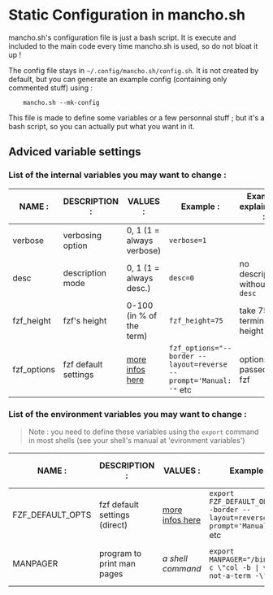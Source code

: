 # Static Configuration in mancho.sh

mancho.sh's configuration file is just a bash script. It is execute and included to the main code every time mancho.sh is used, so do not bloat it up !

The config file stays in `~/.config/mancho.sh/config.sh`. It is not created by default, but you can generate an example config (containing only commented stuff) using :

        mancho.sh --mk-config

This file is made to define some variables or a few personnal stuff ; but it's a bash script, so you can actually put what you want in it.

## Adviced variable settings

### List of the internal variables you may want to change :

| NAME :         | DESCRIPTION :        | VALUES :                  | Example :       | Example explaination :          |
|----------------|----------------------|---------------------------|-----------------|---------------------------------|
| verbose        | verbosing option     | 0, 1 (1 = always verbose) | `verbose=1`     |
| desc           | description mode     | 0, 1 (1 = always desc.)   | `desc=0`        | no description without `--desc` |
| fzf_height     | fzf's height         | 0-100 (in % of the term)  | `fzf_height=75` | take 75% of terminal height     |
| fzf_options    | fzf default settings | [more infos here](https://github.com/junegunn/fzf/blob/master/README.md) | `fzf_options="--border --layout=reverse --prompt='Manual: '"` etc | options passed to fzf |

### List of the environment variables you may want to change :

>   Note : you need to define these variables using the `export` command in most shells (see your shell's manual at 'evironment variables')

| NAME :           | DESCRIPTION :              | VALUES :                  | Example :                                    | Example explaination :          |
|------------------|----------------------------|---------------------------|----------------------------------------------|---------------------------------|
| FZF_DEFAULT_OPTS | fzf default settings (direct) | [more infos here](https://github.com/junegunn/fzf/blob/master/README.md) | `export FZF_DEFAULT_OPTS="--border --layout=reverse --prompt='Manual: '"` etc | options passed to fzf |
| MANPAGER         | program to print man pages | *a shell command*         | `export MANPAGER="/bin/sh -c \"col -b \| vim --not-a-term -\""` | set vim as manpager *(shorter version)* |
